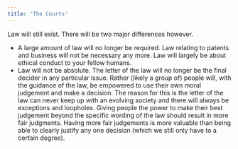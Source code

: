 ```yaml
---
title: 'The Courts'
---
```


Law will still exist. There will be two major differences however.

* A large amount of law will no longer be required. Law relating to patents and business will not be necessary any more. Law will largely be about ethical conduct to your fellow humans.
* Law will not be absolute. The letter of the law will no longer be the final decider in any particular issue. Rather (likely a group of) people will, with the guidance of the law, be empowered to use their own moral judgement and make a decision. The reason for this is the letter of the law can never keep up with an evolving society and there will always be exceptions and loopholes. Giving people the power to make their best judgement beyond the specific wording of the law should result in more fair judgments. Having more fair judgements is more valuable than being able to clearly justify any one decision (which we still only have to a certain degree).
